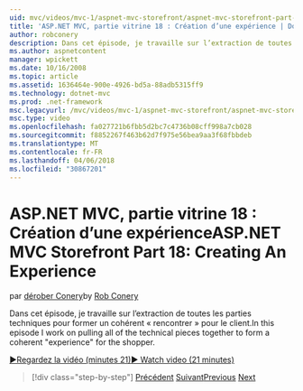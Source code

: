 ```yaml
---
uid: mvc/videos/mvc-1/aspnet-mvc-storefront/aspnet-mvc-storefront-part-18-creating-an-experience
title: 'ASP.NET MVC, partie vitrine 18 : Création d’une expérience | Documents Microsoft'
author: robconery
description: Dans cet épisode, je travaille sur l’extraction de toutes les parties techniques pour former un cohérente 'expérience' pour le client.
ms.author: aspnetcontent
manager: wpickett
ms.date: 10/16/2008
ms.topic: article
ms.assetid: 1636464e-900e-4926-bd5a-88adb5315ff9
ms.technology: dotnet-mvc
ms.prod: .net-framework
msc.legacyurl: /mvc/videos/mvc-1/aspnet-mvc-storefront/aspnet-mvc-storefront-part-18-creating-an-experience
msc.type: video
ms.openlocfilehash: fa027721b6fbb5d2bc7c4736b08cff998a7cb028
ms.sourcegitcommit: f8852267f463b62d7f975e56bea9aa3f68fbbdeb
ms.translationtype: MT
ms.contentlocale: fr-FR
ms.lasthandoff: 04/06/2018
ms.locfileid: "30867201"
---
```

<a name="aspnet-mvc-storefront-part-18-creating-an-experience"></a><span data-ttu-id="d69c6-103">ASP.NET MVC, partie vitrine 18 : Création d’une expérience</span><span class="sxs-lookup"><span data-stu-id="d69c6-103">ASP.NET MVC Storefront Part 18: Creating An Experience</span></span>
====================
<span data-ttu-id="d69c6-104">par [dérober Conery](https://github.com/robconery)</span><span class="sxs-lookup"><span data-stu-id="d69c6-104">by [Rob Conery](https://github.com/robconery)</span></span>

<span data-ttu-id="d69c6-105">Dans cet épisode, je travaille sur l’extraction de toutes les parties techniques pour former un cohérent « rencontrer » pour le client.</span><span class="sxs-lookup"><span data-stu-id="d69c6-105">In this episode I work on pulling all of the technical pieces together to form a coherent "experience" for the shopper.</span></span>

[<span data-ttu-id="d69c6-106">&#9654;Regardez la vidéo (minutes 21)</span><span class="sxs-lookup"><span data-stu-id="d69c6-106">&#9654; Watch video (21 minutes)</span></span>](https://channel9.msdn.com/Blogs/ASP-NET-Site-Videos/aspnet-mvc-storefront-part-18-creating-an-experience)

> [!div class="step-by-step"]
> <span data-ttu-id="d69c6-107">[Précédent](aspnet-mvc-storefront-part-17-checkout-with-jeff-atwood.md)
> [Suivant](aspnet-mvc-storefront-part-19-processing-orders-with-windows-workflow.md)</span><span class="sxs-lookup"><span data-stu-id="d69c6-107">[Previous](aspnet-mvc-storefront-part-17-checkout-with-jeff-atwood.md)
[Next](aspnet-mvc-storefront-part-19-processing-orders-with-windows-workflow.md)</span></span>
